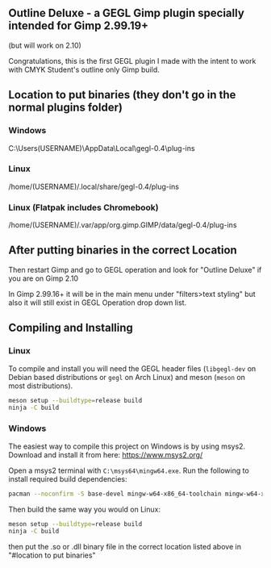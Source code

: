 ## Outline Deluxe - a GEGL Gimp plugin specially intended for Gimp 2.99.19+ 
(but will work on 2.10)

Congratulations, this is the first GEGL plugin I made with the intent to work with CMYK Student's outline only Gimp build.

## Location to put binaries (they don't go in the normal plugins folder)

### Windows

 C:\Users\(USERNAME)\AppData\Local\gegl-0.4\plug-ins
 
### Linux 

 /home/(USERNAME)/.local/share/gegl-0.4/plug-ins
 
### Linux (Flatpak includes Chromebook)

 /home/(USERNAME)/.var/app/org.gimp.GIMP/data/gegl-0.4/plug-ins

## After putting binaries in the correct Location

Then restart Gimp and go to GEGL operation and look for "Outline Deluxe" if you are on Gimp 2.10

In Gimp 2.99.16+ it will be in the main menu under "filters>text styling" but also it will still exist in GEGL Operation drop down list.

## Compiling and Installing

### Linux

To compile and install you will need the GEGL header files (`libgegl-dev` on
Debian based distributions or `gegl` on Arch Linux) and meson (`meson` on
most distributions).

```bash
meson setup --buildtype=release build
ninja -C build

```
### Windows

The easiest way to compile this project on Windows is by using msys2.  Download
and install it from here: https://www.msys2.org/

Open a msys2 terminal with `C:\msys64\mingw64.exe`.  Run the following to
install required build dependencies:

```bash
pacman --noconfirm -S base-devel mingw-w64-x86_64-toolchain mingw-w64-x86_64-meson mingw-w64-x86_64-gegl
```

Then build the same way you would on Linux:

```bash
meson setup --buildtype=release build
ninja -C build
```

then put the .so or .dll binary file in the correct location listed above in "#location to put binaries"

